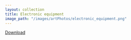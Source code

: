 ```yaml
---
layout: collection
title: Electronic equipment
image_path: "/images/artPhotos/electronic_equipment.png"
---
```

  [Download](https://github.com/scotttmoen/Art)
